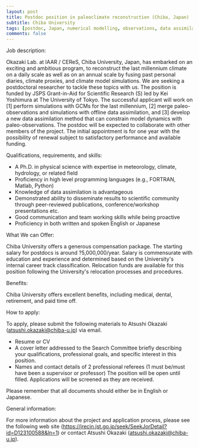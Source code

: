 ```yaml
---
layout: post
title: Postdoc position in paleoclimate reconstruction (Chiba, Japan)
subtitle: Chiba University
tags: [postdoc, Japan, numerical modelling, observations, data assimilation, paleoclimate]
comments: false
---
```

Job description:

Okazaki Lab. at IAAR / CEReS, Chiba University, Japan, has embarked on an exciting and ambitious program, to reconstruct the last millennium climate on a daily scale as well as on an annual scale by fusing past personal diaries, climate proxies, and climate model simulations. We are seeking a postdoctoral researcher to tackle these topics with us. The position is funded by JSPS Grant-in-Aid for Scientific Research (S) led by Kei Yoshimura at The University of Tokyo. The successful applicant will work on [1] perform simulations with GCMs for the last millennium, [2] merge paleo-observations and simulations with offline data assimilation, and [3] develop a new data assimilation method that can constrain model dynamics with paleo-observations. The postdoc will be expected to collaborate with other members of the project. The initial appointment is for one year with the possibility of renewal subject to satisfactory performance and available funding.


Qualifications, requirements, and skills:

- A Ph.D. in physical science with expertise in meteorology, climate, hydrology, or related field
- Proficiency in high level programming languages (e.g., FORTRAN, Matlab, Python)
- Knowledge of data assimilation is advantageous
- Demonstrated ability to disseminate results to scientific community through peer-reviewed publications, conference/workshop presentations etc.
- Good communication and team working skills while being proactive
- Proficiency in both written and spoken English or Japanese


What We can Offer:

Chiba University offers a generous compensation package. The starting salary for postdocs is around ?5,000,000/year. Salary is commensurate with education and experience and determined based on the University's internal career track classification. Relocation funds are available for this position following the University's relocation processes and procedures.


Benefits:

Chiba University offers excellent benefits, including medical, dental, retirement, and paid time off.


How to apply:

To apply, please submit the following materials to Atsushi Okazaki (atsushi.okazaki@chiba-u.jp) via email.
- Resume or CV
- A cover letter addressed to the Search Committee briefly describing your qualifications, professional goals, and specific interest in this position.
- Names and contact details of 2 professional referees (1 must be/must have been a supervisor or professor)
 The position will be open until filled. Applications will be screened as they are received.

Please remember that all documents should either be in English or Japanese.


General information:

For more information about the project and application process, please see the following web site (https://jrecin.jst.go.jp/seek/SeekJorDetail?id=D123100588&ln=1) or contact Atsushi Okazaki (atsushi.okazaki@chiba-u.jp).
